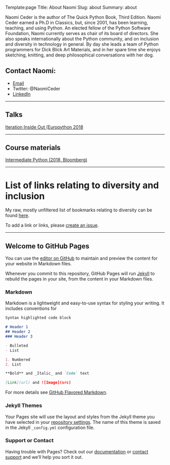 Template:page
Title: About Naomi
Slug: about
Summary: about


Naomi Ceder is the author of The Quick Python Book, Third Edition.
Naomi Ceder earned a Ph.D in Classics, but, since 2001, has been learning, teaching, and using Python. An elected fellow of the Python Software Foundation, Naomi currently serves as chair of its board of directors. She also speaks internationally about the Python community, and on inclusion and diversity in technology in general. By day she leads a team of Python programmers for Dick Blick Art Materials, and in her spare time she enjoys sketching, knitting, and deep philosophical conversations with her dog.

## Contact Naomi:

* [Email](mailto:naomi@naomiceder.tech)
* Twitter: @NaomiCeder
* [LinkedIn](https://www.linkedin.com/in/naomiceder)

----------

## Talks
<p><a href="/talks/iteration-inside-out/">Iteration Inside Out (Europython 2018</a></p>

----------

## Course materials
<!--
<p><a href="/course_materials/intro/">Intro to Python for non-programmers</a></p>
<p><a href="/course_materials/intro_coders/">Intro to Python for Programmers</a></p>
<p><a href="/course_materials/oop/">Object Oriented Python</a></p>
-->
<p><a href="/course_materials/intermediate-python/Intermediate-Python.slides.html">Intermediate Python (2018, Bloomberg)</a></p>
<!--
<p><a href="/course_materials/code_layout/">Code Layout</a></p>
-->
<hr>

<h1>List of links relating to diversity and inclusion</h1>
<p>My raw, mostly unfiltered list of bookmarks relating to diversity can
be found <a href="/links/">here</a>.
</p>
To add a link or links, please <a href="https://github.com/nceder/nceder.github.io/issues"> create an issue</a>.



<hr>
<address></address>


## Welcome to GitHub Pages

You can use the [editor on GitHub](https://github.com/nceder/nceder.github.io/edit/master/README.md) to maintain and preview the content for your website in Markdown files.

Whenever you commit to this repository, GitHub Pages will run [Jekyll](https://jekyllrb.com/) to rebuild the pages in your site, from the content in your Markdown files.

### Markdown

Markdown is a lightweight and easy-to-use syntax for styling your writing. It includes conventions for

```markdown
Syntax highlighted code block

# Header 1
## Header 2
### Header 3

- Bulleted
- List

1. Numbered
2. List

**Bold** and _Italic_ and `Code` text

[Link](url) and ![Image](src)
```

For more details see [GitHub Flavored Markdown](https://guides.github.com/features/mastering-markdown/).

### Jekyll Themes

Your Pages site will use the layout and styles from the Jekyll theme you have selected in your [repository settings](https://github.com/nceder/nceder.github.io/settings). The name of this theme is saved in the Jekyll `_config.yml` configuration file.

### Support or Contact

Having trouble with Pages? Check out our [documentation](https://help.github.com/categories/github-pages-basics/) or [contact support](https://github.com/contact) and we’ll help you sort it out.
